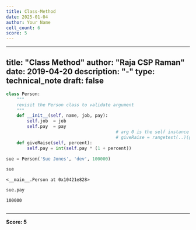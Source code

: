 ```yaml
---
title: Class-Method
date: 2025-01-04
author: Your Name
cell_count: 6
score: 5
---
```


---
title: "Class Method"
author: "Raja CSP Raman"
date: 2019-04-20
description: "-"
type: technical_note
draft: false
---

```python
class Person:  
    """
    revisit the Person class to validate argument
    """
    def __init__(self, name, job, pay):
        self.job  = job
        self.pay  = pay
                                          # arg 0 is the self instance here
                                          # giveRaise = rangetest(..)(giveRaise)
    def giveRaise(self, percent):
        self.pay = int(self.pay * (1 + percent))
```


```python
sue = Person('Sue Jones', 'dev', 100000)
```


```python
sue
```




    <__main__.Person at 0x10421e828>




```python
sue.pay
```




    100000




```python

```


---
**Score: 5**